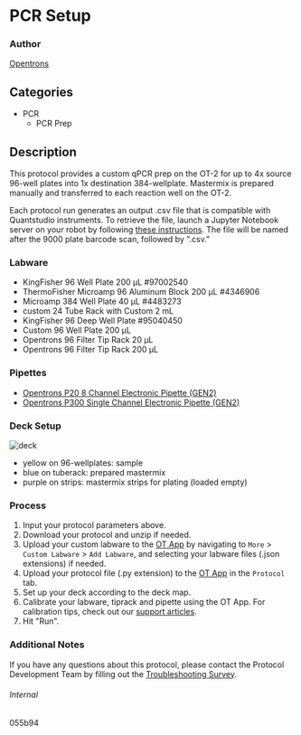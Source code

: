 # PCR Setup

### Author
[Opentrons](https://opentrons.com/)


## Categories
* PCR
	* PCR Prep


## Description
This protocol provides a custom qPCR prep on the OT-2 for up to 4x source 96-well plates into 1x destination 384-wellplate. Mastermix is prepared manually and transferred to each reaction well on the OT-2.

Each protocol run generates an output .csv file that is compatible with Quantstudio instruments. To retrieve the file, launch a Jupyter Notebook server on your robot by following [these instructions](https://support.opentrons.com/s/article/Uploading-files-through-Jupyter-Notebook). The file will be named after the 9000 plate barcode scan, followed by ".csv."

### Labware
* KingFisher 96 Well Plate 200 µL #97002540
* ThermoFisher Microamp 96 Aluminum Block 200 µL #4346906
* Microamp 384 Well Plate 40 µL #4483273
* custom 24 Tube Rack with Custom 2 mL
* KingFisher 96 Deep Well Plate #95040450
* Custom 96 Well Plate 200 µL
* Opentrons 96 Filter Tip Rack 20 µL
* Opentrons 96 Filter Tip Rack 200 µL


### Pipettes
* [Opentrons P20 8 Channel Electronic Pipette (GEN2)](https://shop.opentrons.com/8-channel-electronic-pipette/)
* [Opentrons P300 Single Channel Electronic Pipette (GEN2)](https://shop.opentrons.com/single-channel-electronic-pipette-p20/)


### Deck Setup
![deck](https://opentrons-protocol-library-website.s3.amazonaws.com/custom-README-images/055b94/deckv2.png)
* yellow on 96-wellplates: sample
* blue on tuberack: prepared mastermix
* purple on strips: mastermix strips for plating (loaded empty)

### Process
1. Input your protocol parameters above.
2. Download your protocol and unzip if needed.
3. Upload your custom labware to the [OT App](https://opentrons.com/ot-app) by navigating to `More` > `Custom Labware` > `Add Labware`, and selecting your labware files (.json extensions) if needed.
4. Upload your protocol file (.py extension) to the [OT App](https://opentrons.com/ot-app) in the `Protocol` tab.
5. Set up your deck according to the deck map.
6. Calibrate your labware, tiprack and pipette using the OT App. For calibration tips, check out our [support articles](https://support.opentrons.com/en/collections/1559720-guide-for-getting-started-with-the-ot-2).
7. Hit "Run".


### Additional Notes
If you have any questions about this protocol, please contact the Protocol Development Team by filling out the [Troubleshooting Survey](https://protocol-troubleshooting.paperform.co/).


###### Internal
055b94

